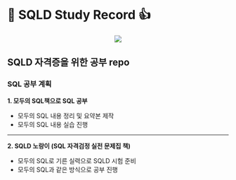 # :star_struck: SQLD Study Record :+1: 

<p align="center"><img src="https://github.com/torijune/SQLD/assets/128570787/a76e7233-d03d-4438-ba4b-7099b46a5e6b"></p>

## SQLD 자격증을 위한 공부 repo

### SQL 공부 계획
**1. 모두의 SQL책으로 SQL 공부**
  - 모두의 SQL 내용 정리 및 요약본 제작
  - 모두의 SQL 내용 실습 진행
* * *  
**2. SQLD 노랑이 (SQL 자격검정 실전 문제집 책)**
  - 모두의 SQL로 기른 실력으로 SQLD 시험 준비
  - 모두의 SQL과 같은 방식으로 공부 진행

